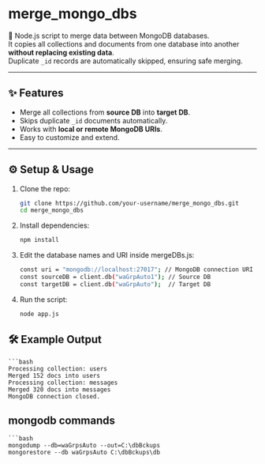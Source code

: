 # merge_mongo_dbs

🚀 Node.js script to merge data between MongoDB databases.  
It copies all collections and documents from one database into another **without replacing existing data**.  
Duplicate `_id` records are automatically skipped, ensuring safe merging.

---

## ✨ Features

- Merge all collections from **source DB** into **target DB**.
- Skips duplicate `_id` documents automatically.
- Works with **local or remote MongoDB URIs**.
- Easy to customize and extend.

---

## ⚙️ Setup & Usage

1. Clone the repo:

   ```bash
   git clone https://github.com/your-username/merge_mongo_dbs.git
   cd merge_mongo_dbs

   ```

2. Install dependencies:

   ```bash
   npm install

   ```

3. Edit the database names and URI inside mergeDBs.js:

   ```bash
   const uri = "mongodb://localhost:27017"; // MongoDB connection URI
   const sourceDB = client.db("waGrpAuto1"); // Source DB
   const targetDB = client.db("waGrpAuto");  // Target DB

   ```

4. Run the script:
   ```bash
   node app.js
   ```

## 🛠 Example Output

    ```bash
    Processing collection: users
    Merged 152 docs into users
    Processing collection: messages
    Merged 320 docs into messages
    MongoDB connection closed.

## mongodb commands

    ```bash
    mongodump --db=waGrpsAuto --out=C:\dbBckups
    mongorestore --db waGrpsAuto C:\dbBckups\db
